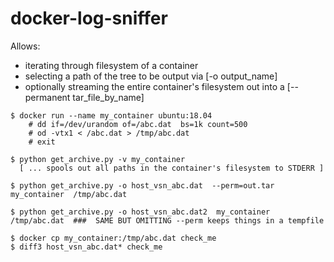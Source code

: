 # docker-log-sniffer

Allows:

   - iterating through filesystem of a container
   - selecting a path of the tree to be output via [-o output_name]
   - optionally streaming the entire container's filesystem out into a [--permanent tar_file_by_name]

```
$ docker run --name my_container ubuntu:18.04
    # dd if=/dev/urandom of=/abc.dat  bs=1k count=500
    # od -vtx1 < /abc.dat > /tmp/abc.dat
    # exit

$ python get_archive.py -v my_container
  [ ... spools out all paths in the container's filesystem to STDERR ]
  
$ python get_archive.py -o host_vsn_abc.dat  --perm=out.tar  my_container  /tmp/abc.dat

$ python get_archive.py -o host_vsn_abc.dat2  my_container  /tmp/abc.dat  ###  SAME BUT OMITTING --perm keeps things in a tempfile

$ docker cp my_container:/tmp/abc.dat check_me  
$ diff3 host_vsn_abc.dat* check_me

```
